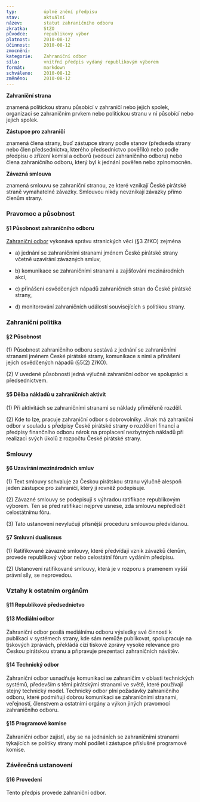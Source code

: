 ```yaml
---
typ:          úplné znění předpisu
stav:         aktuální
název:        statut zahraničního odboru
zkratka:      StZO
původce:      republikový výbor
platnost:     2010-08-12
účinnost:     2010-08-12
zmocnění:     
kategorie:    Zahraniční odbor
síla:         vnitřní předpis vydaný republikovým výborem
formát:       markdown
schváleno:    2010-08-12
změněno:      2010-08-12
---
```


**Zahraniční strana**

znamená politickou stranu působící v zahraničí nebo jejich spolek, organizaci se zahraničním prvkem nebo politickou stranu v ní působící nebo jejich spolek.

**Zástupce pro zahraničí**

znamená člena strany, buď zástupce strany podle stanov (předseda strany nebo člen předsednictva, kterého předsednictvo pověřilo) nebo podle předpisu o zřízení komisí a odborů (vedoucí zahraničního odboru) nebo člena zahraničního odboru, který byl k jednání pověřen nebo zplnomocněn.

**Závazná smlouva**

znamená smlouvu se zahraniční stranou, ze které vznikají České pirátské straně vymahatelné závazky. Smlouvou nikdy nevznikají závazky přímo členům strany.

### Pravomoc a působnost

#### §1 Působnost zahraničního odboru

[Zahraniční odbor](http://www.pirati.cz/zo/start) vykonává správu stranických věcí (§3 ZřKO) zejména

* a) jednání se zahraničními stranami jménem České pirátské strany včetně uzavírání závazných smluv,

* b) komunikace se zahraničními stranami a zajišťování mezinárodních akcí,

* c) přinášení osvědčených nápadů zahraničních stran do České pirátské strany, 

* d) monitorování zahraničních událostí souvisejících s politikou strany. 

### Zahraniční politika

#### §2 Působnost

(1) Působnost zahraničního odboru sestává z jednání se zahraničními stranami jménem České pirátské strany, komunikace s nimi a přinášení jejich osvědčených nápadů (§5(2) ZřKO).

(2) V uvedené působnosti jedná výlučně zahraniční odbor ve spolupráci s předsednictvem.

#### §5 Dělba nákladů u zahraničních aktivit

(1) Při aktivitách se zahraničními stranami se náklady přiměřeně rozdělí.

(2) Kde to lze, pracuje zahraniční odbor s dobrovolníky. Jinak má zahraniční odbor v souladu s předpisy České pirátské strany o rozdělení financí a předpisy finančního odboru nárok na proplacení nezbytných nákladů při realizaci svých úkolů z rozpočtu České pirátské strany.

### Smlouvy

#### §6 Uzavírání mezinárodních smluv

(1) Text smlouvy schvaluje za Českou pirátskou stranu výlučně alespoň jeden zástupce pro zahraničí, který ji rovněž podepisuje.

(2) Závazné smlouvy se podepisují s výhradou ratifikace republikovým výborem. Ten se před ratifikací nejprve usnese, zda smlouvu nepředložit celostátnímu fóru.

(3) Tato ustanovení nevylučují přísnější proceduru smlouvou předvídanou.

#### §7 Smluvní dualismus

(1) Ratifikované závazné smlouvy, které předvídají vznik závazků členům, provede republikový výbor nebo celostátní fórum vydáním předpisu.

(2) Ustanovení ratifikované smlouvy, která je v rozporu s pramenem vyšší právní síly, se neprovedou.

### Vztahy k ostatním orgánům

#### §11 Republikové předsednictvo

#### §13 Mediální odbor

Zahraniční odbor posílá mediálnímu odboru výsledky své činnosti k publikaci v systémech strany, kde sám nemůže publikovat, spolupracuje na tiskových zprávách, překládá cizí tiskové zprávy vysoké relevance pro Českou pirátskou stranu a připravuje prezentaci zahraničních návštěv.

#### §14 Technický odbor

Zahraniční odbor usnadňuje komunikaci se zahraničím v oblasti technických systémů, především s těmi pirátskými stranami ve světě, které používají stejný technický model. Technický odbor plní požadavky zahraničního odboru, které podmiňují dobrou komunikaci se zahraničními stranami, veřejností, členstvem a ostatními orgány a výkon jiných pravomocí zahraničního odboru.

#### §15 Programové komise

Zahraniční odbor zajistí, aby se na jednáních se zahraničními stranami týkajících se politiky strany mohl podílet i zástupce příslušné programové komise.

### Závěrečná ustanovení

#### §16 Provedení

Tento předpis provede zahraniční odbor.

